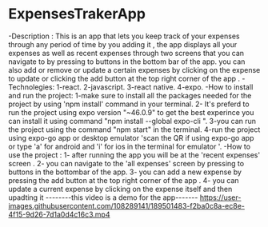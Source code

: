 # ExpensesTrakerApp
-Description :
This is an app that lets you keep track of your expenses through any period of time by you adding it ,
the app displays all your expenses as well as recent expenses through two screens that you can navigate to by pressing to buttons in the bottom bar of the app.
you can also add or remove or update a certain expenses by clicking on the expense to update or clicking the add button at the top right corner of the app .
-Technolegies:
1-react.
2-javascript.
3-react native.
4-expo.
-How to install and run the project:
1-make sure to install all the packages needed for the project by using 'npm install' command in your terminal.
2- It's preferd to run the project using expo version "~46.0.9" to get the best experince you can install it using command "npm install --global expo-cli
".
3-you can run the project using the command "npm start" in the terminal.
4-run the project using expo-go app or desktop emulator 'scan the QR if using expo-go app or type 'a' for android and 'i' for ios in the terminal for emulator '.
-How to use the project :
1- after running the app you will be at the 'recent expenses' screen .
2- you can navigate to the 'all expenses' screen by pressing to buttons in the bottombar of the app.
3- you can add a new expense by pressing  the add button at the top right corner of the app .
4- you can update a current expense by clicking on the expense itself and then upadting it
                           --------this video is a demo for the app-------
https://user-images.githubusercontent.com/108289141/189501483-f2ba0c8a-ec8e-4f15-9d26-7d1a0d4c16c3.mp4
